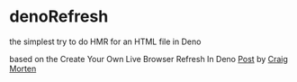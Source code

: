 # denoRefresh
the simplest try to do HMR for an HTML file in Deno

based on the Create Your Own Live Browser Refresh In Deno [Post](https://dev.to/craigmorten/how-to-code-live-browser-refresh-in-deno-309o) by [Craig Morten](https://dev.to/craigmorten)
